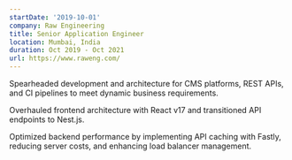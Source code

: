 ```yaml
---
startDate: '2019-10-01'
company: Raw Engineering
title: Senior Application Engineer
location: Mumbai, India
duration: Oct 2019 - Oct 2021
url: https://www.raweng.com/
---
```


Spearheaded development and architecture for CMS platforms, REST APIs, and CI pipelines to meet dynamic business requirements.

Overhauled frontend architecture with React v17 and transitioned API endpoints to Nest.js.

Optimized backend performance by implementing API caching with Fastly, reducing server costs, and enhancing load balancer management.
